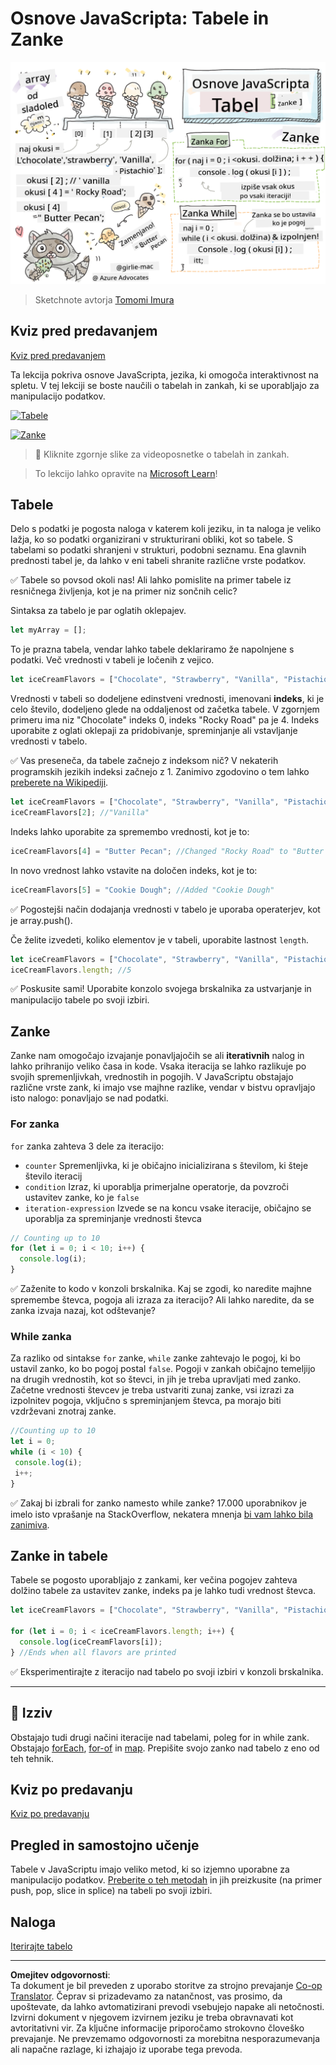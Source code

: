 <!--
CO_OP_TRANSLATOR_METADATA:
{
  "original_hash": "9029f96b0e034839c1799f4595e4bb66",
  "translation_date": "2025-08-29T12:53:30+00:00",
  "source_file": "2-js-basics/4-arrays-loops/README.md",
  "language_code": "sl"
}
-->
# Osnove JavaScripta: Tabele in Zanke

![Osnove JavaScripta - Tabele](../../../../translated_images/webdev101-js-arrays.439d7528b8a294558d0e4302e448d193f8ad7495cc407539cc81f1afe904b470.sl.png)
> Sketchnote avtorja [Tomomi Imura](https://twitter.com/girlie_mac)

## Kviz pred predavanjem
[Kviz pred predavanjem](https://ff-quizzes.netlify.app/web/quiz/13)

Ta lekcija pokriva osnove JavaScripta, jezika, ki omogoča interaktivnost na spletu. V tej lekciji se boste naučili o tabelah in zankah, ki se uporabljajo za manipulacijo podatkov.

[![Tabele](https://img.youtube.com/vi/1U4qTyq02Xw/0.jpg)](https://youtube.com/watch?v=1U4qTyq02Xw "Tabele")

[![Zanke](https://img.youtube.com/vi/Eeh7pxtTZ3k/0.jpg)](https://www.youtube.com/watch?v=Eeh7pxtTZ3k "Zanke")

> 🎥 Kliknite zgornje slike za videoposnetke o tabelah in zankah.

> To lekcijo lahko opravite na [Microsoft Learn](https://docs.microsoft.com/learn/modules/web-development-101-arrays/?WT.mc_id=academic-77807-sagibbon)!

## Tabele

Delo s podatki je pogosta naloga v katerem koli jeziku, in ta naloga je veliko lažja, ko so podatki organizirani v strukturirani obliki, kot so tabele. S tabelami so podatki shranjeni v strukturi, podobni seznamu. Ena glavnih prednosti tabel je, da lahko v eni tabeli shranite različne vrste podatkov.

✅ Tabele so povsod okoli nas! Ali lahko pomislite na primer tabele iz resničnega življenja, kot je na primer niz sončnih celic?

Sintaksa za tabelo je par oglatih oklepajev.

```javascript
let myArray = [];
```

To je prazna tabela, vendar lahko tabele deklariramo že napolnjene s podatki. Več vrednosti v tabeli je ločenih z vejico.

```javascript
let iceCreamFlavors = ["Chocolate", "Strawberry", "Vanilla", "Pistachio", "Rocky Road"];
```

Vrednosti v tabeli so dodeljene edinstveni vrednosti, imenovani **indeks**, ki je celo število, dodeljeno glede na oddaljenost od začetka tabele. V zgornjem primeru ima niz "Chocolate" indeks 0, indeks "Rocky Road" pa je 4. Indeks uporabite z oglati oklepaji za pridobivanje, spreminjanje ali vstavljanje vrednosti v tabelo.

✅ Vas preseneča, da tabele začnejo z indeksom nič? V nekaterih programskih jezikih indeksi začnejo z 1. Zanimivo zgodovino o tem lahko [preberete na Wikipediji](https://en.wikipedia.org/wiki/Zero-based_numbering).

```javascript
let iceCreamFlavors = ["Chocolate", "Strawberry", "Vanilla", "Pistachio", "Rocky Road"];
iceCreamFlavors[2]; //"Vanilla"
```

Indeks lahko uporabite za spremembo vrednosti, kot je to:

```javascript
iceCreamFlavors[4] = "Butter Pecan"; //Changed "Rocky Road" to "Butter Pecan"
```

In novo vrednost lahko vstavite na določen indeks, kot je to:

```javascript
iceCreamFlavors[5] = "Cookie Dough"; //Added "Cookie Dough"
```

✅ Pogostejši način dodajanja vrednosti v tabelo je uporaba operaterjev, kot je array.push().

Če želite izvedeti, koliko elementov je v tabeli, uporabite lastnost `length`.

```javascript
let iceCreamFlavors = ["Chocolate", "Strawberry", "Vanilla", "Pistachio", "Rocky Road"];
iceCreamFlavors.length; //5
```

✅ Poskusite sami! Uporabite konzolo svojega brskalnika za ustvarjanje in manipulacijo tabele po svoji izbiri.

## Zanke

Zanke nam omogočajo izvajanje ponavljajočih se ali **iterativnih** nalog in lahko prihranijo veliko časa in kode. Vsaka iteracija se lahko razlikuje po svojih spremenljivkah, vrednostih in pogojih. V JavaScriptu obstajajo različne vrste zank, ki imajo vse majhne razlike, vendar v bistvu opravljajo isto nalogo: ponavljajo se nad podatki.

### For zanka

`for` zanka zahteva 3 dele za iteracijo:
- `counter` Spremenljivka, ki je običajno inicializirana s številom, ki šteje število iteracij
- `condition` Izraz, ki uporablja primerjalne operatorje, da povzroči ustavitev zanke, ko je `false`
- `iteration-expression` Izvede se na koncu vsake iteracije, običajno se uporablja za spreminjanje vrednosti števca

```javascript
// Counting up to 10
for (let i = 0; i < 10; i++) {
  console.log(i);
}
```

✅ Zaženite to kodo v konzoli brskalnika. Kaj se zgodi, ko naredite majhne spremembe števca, pogoja ali izraza za iteracijo? Ali lahko naredite, da se zanka izvaja nazaj, kot odštevanje?

### While zanka

Za razliko od sintakse `for` zanke, `while` zanke zahtevajo le pogoj, ki bo ustavil zanko, ko bo pogoj postal `false`. Pogoji v zankah običajno temeljijo na drugih vrednostih, kot so števci, in jih je treba upravljati med zanko. Začetne vrednosti števcev je treba ustvariti zunaj zanke, vsi izrazi za izpolnitev pogoja, vključno s spreminjanjem števca, pa morajo biti vzdrževani znotraj zanke.

```javascript
//Counting up to 10
let i = 0;
while (i < 10) {
 console.log(i);
 i++;
}
```

✅ Zakaj bi izbrali for zanko namesto while zanke? 17.000 uporabnikov je imelo isto vprašanje na StackOverflow, nekatera mnenja [bi vam lahko bila zanimiva](https://stackoverflow.com/questions/39969145/while-loops-vs-for-loops-in-javascript).

## Zanke in tabele

Tabele se pogosto uporabljajo z zankami, ker večina pogojev zahteva dolžino tabele za ustavitev zanke, indeks pa je lahko tudi vrednost števca.

```javascript
let iceCreamFlavors = ["Chocolate", "Strawberry", "Vanilla", "Pistachio", "Rocky Road"];

for (let i = 0; i < iceCreamFlavors.length; i++) {
  console.log(iceCreamFlavors[i]);
} //Ends when all flavors are printed
```

✅ Eksperimentirajte z iteracijo nad tabelo po svoji izbiri v konzoli brskalnika.

---

## 🚀 Izziv

Obstajajo tudi drugi načini iteracije nad tabelami, poleg for in while zank. Obstajajo [forEach](https://developer.mozilla.org/docs/Web/JavaScript/Reference/Global_Objects/Array/forEach), [for-of](https://developer.mozilla.org/docs/Web/JavaScript/Reference/Statements/for...of) in [map](https://developer.mozilla.org/docs/Web/JavaScript/Reference/Global_Objects/Array/map). Prepišite svojo zanko nad tabelo z eno od teh tehnik.

## Kviz po predavanju
[Kviz po predavanju](https://ff-quizzes.netlify.app/web/quiz/14)

## Pregled in samostojno učenje

Tabele v JavaScriptu imajo veliko metod, ki so izjemno uporabne za manipulacijo podatkov. [Preberite o teh metodah](https://developer.mozilla.org/docs/Web/JavaScript/Reference/Global_Objects/Array) in jih preizkusite (na primer push, pop, slice in splice) na tabeli po svoji izbiri.

## Naloga

[Iterirajte tabelo](assignment.md)

---

**Omejitev odgovornosti**:  
Ta dokument je bil preveden z uporabo storitve za strojno prevajanje [Co-op Translator](https://github.com/Azure/co-op-translator). Čeprav si prizadevamo za natančnost, vas prosimo, da upoštevate, da lahko avtomatizirani prevodi vsebujejo napake ali netočnosti. Izvirni dokument v njegovem izvirnem jeziku je treba obravnavati kot avtoritativni vir. Za ključne informacije priporočamo strokovno človeško prevajanje. Ne prevzemamo odgovornosti za morebitna nesporazumevanja ali napačne razlage, ki izhajajo iz uporabe tega prevoda.